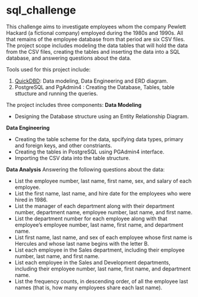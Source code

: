 # sql_challenge

This challenge aims to investigate employees whom the company Pewlett Hackard (a fictional company) employed during the 1980s and 1990s. All that remains of the employee database from that period are six CSV files. The project scope includes modeling the data tables that will hold the data from the CSV files, creating the tables and inserting the data into a SQL database, and answering questions about the data.

Tools used for this project include:
1. [QuickDBD](https://app.quickdatabasediagrams.com/#/): Data modeling, Data Engineering and ERD diagram.
2. PostgreSQL and PgAdmin4 : Creating the Database, Tables, table sttucture and running the queries.

The project includes three components:
**Data Modeling**
 * Designing the Database structure using an Entity Relationship Diagram.

**Data Engineering**
* Creating the table scheme for the data, spcifying data types, primary and foreign keys, and other constriants.
* Creating the tables in PostgreSQL using PGAdmin4 interface.
* Importing the CSV data into the table structure.

**Data Analysis**
Answering the following questions about the data:
* List the employee number, last name, first name, sex, and salary of each employee.
* List the first name, last name, and hire date for the employees who were hired in 1986.
* List the manager of each department along with their department number, department name, employee number, last name, and first name.
* List the department number for each employee along with that employee’s employee number, last name, first name, and department name.
* List first name, last name, and sex of each employee whose first name is Hercules and whose last name begins with the letter B.
* List each employee in the Sales department, including their employee number, last name, and first name.
* List each employee in the Sales and Development departments, including their employee number, last name, first name, and department name.
* List the frequency counts, in descending order, of all the employee last names (that is, how many employees share each last name).

